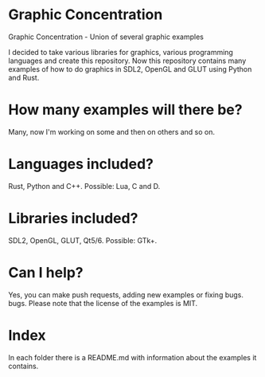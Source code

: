 # Graphic Concentration
Graphic Concentration - Union of several graphic examples

I decided to take various libraries for graphics, various programming languages and
create this repository. Now this repository contains many examples of how to do
graphics in SDL2, OpenGL and GLUT using Python and Rust.

# How many examples will there be?
Many, now I'm working on some and then on others and so on.

# Languages included?
Rust, Python and C++.
Possible: Lua, C and D.

# Libraries included?
SDL2, OpenGL, GLUT, Qt5/6.
Possible: GTk+.

# Can I help?
Yes, you can make push requests, adding new examples or fixing bugs.
bugs. Please note that the license of the examples is MIT.

# Index
In each folder there is a README.md with information
about the examples it contains.
